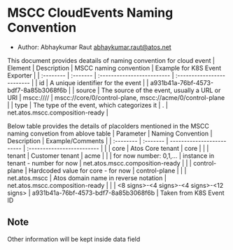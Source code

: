
# MSCC CloudEvents Naming Convention
- Author: Abhaykumar Raut <abhaykumar.raut@atos.net>




This document provides deatails of naming convention for cloud event 
| Element | Description     | MSCC naming convention | Example for K8S Event Exporter |
| :-------- | :------- | :------------------------- | :------------------------- |
| id | A unique identifier for the event | <unique id> | a931b41a-76bf-4573-bdf7-8a85b3068f6b |
| source | The source of the event, usually a URL or URI | mscc://<tenant>/<instance in tenant>/<component> | mscc://core/0/control-plane, mscc://acme/0/control-plane |
| type | The type of the event, which categorizes it | <reverse domain>.<atos event type> | net.atos.mscc.composition-ready |

Below table provides the details of placolders  mentioned in the MSCC naming convetion from ablove table 
| Parameter | Naming Convention     | Description | Example/Comments |
| :-------- | :------- |  ------------------------- | :------------------------- |
| <tenant> | core | Atos Core tenant | core |
|  | tenant  | Customer tenant | acme |
| <instance in tenant> | for now number: 0,1,… | instance in tenant - number for now | net.atos.mscc.composition-ready |
| <component> | control-plane | Hardcoded value for core - for now | control-plane |
| <reverse domain> | net.atos.mscc | Atos domain name in reverse notation | net.atos.mscc.composition-ready |
| <unique id> | <8 signs>-<4 signs>-<4 signs>-<12 signs>  |	a931b41a-76bf-4573-bdf7-8a85b3068f6b | Taken from K8S Event ID




## Note
Other information will be kept inside data field